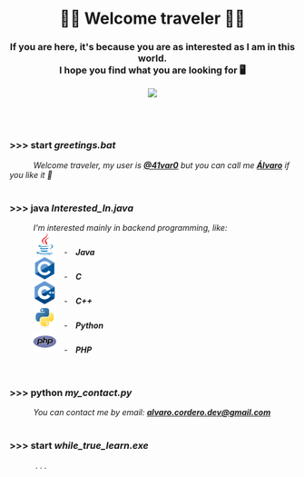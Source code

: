 <h1 align="center"><b>  👩‍💻 Welcome traveler 👨‍💻 </b></h1>
<h3 align="center"> If you are here, it's because you are as interested as I am in this world. <br>I hope you find what you are looking for 🖥</h3>

<p align="center"> 
  <img src="https://github.com/user-attachments/assets/30afe6b9-d20b-4528-983e-7de17bbc8273">
</p>
<br/><br/>


<h3 align="left">>>> start <i>greetings.bat</i></h3>
   &emsp;&emsp;&emsp;<i>Welcome traveler, my user is <ins><b>@41var0</b></ins> but you can call me <ins><b>Álvaro</b></ins> if you like it 🌝</i> 
   <br/><br/>

   
<h3 align="left">>>> java <i>Interested_In.java</i></h3>
<div>
   <i>&emsp;&emsp;&emsp;I'm interested mainly in backend programming, like: </i><br/>
   &emsp;&emsp;&emsp;<img src="https://raw.githubusercontent.com/devicons/devicon/master/icons/java/java-original.svg" alt="java" width="40" height="40"/>&emsp;<i>-&emsp;<b>Java</b></i><br/>
   &emsp;&emsp;&emsp;<img src="https://raw.githubusercontent.com/devicons/devicon/master/icons/c/c-original.svg" alt="c" width="40" height="40""/>&emsp;<i>-&emsp;<b>C</b></i><br/>
   &emsp;&emsp;&emsp;<img src="https://raw.githubusercontent.com/devicons/devicon/master/icons/cplusplus/cplusplus-original.svg" alt="cplusplus" width="40" height="40"/>&emsp;<i>-&emsp;<b>C++</b></i><br/>
   &emsp;&emsp;&emsp;<img src="https://raw.githubusercontent.com/devicons/devicon/master/icons/python/python-original.svg" alt="python" width="40" height="40"/>&emsp;<i>-&emsp;<b>Python</b></i><br/>
   &emsp;&emsp;&emsp;<img src="https://raw.githubusercontent.com/devicons/devicon/master/icons/php/php-original.svg" alt="php" width="40" height="40"/>&emsp;<i>-&emsp;<b>PHP</b></i><br/>
</div>
   <br/><br/>

   
<h3 align="left">>>> python <i>my_contact.py</i></h3>   
   &emsp;&emsp;&emsp;<i>You can contact me by email: <ins><b>alvaro.cordero.dev@gmail.com</b></ins></i> 
   <br/><br/>

   
<h3 align="left">>>> start <i>while_true_learn.exe</i></h3>   
   <i>&emsp;&emsp;&emsp; . . .</i> 
   <br/><br/>
